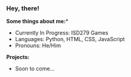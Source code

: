 ### Hey, there! 
**Some things about me:***
- Currently In Progress: ISD279 Games
- Languages: Python, HTML, CSS, JavaScript
- Pronouns: He/Him

**Projects:**
- Soon to come...

 
<!--
**ReedGraf/ReedGraf** is a ✨ _special_ ✨ repository because its `README.md` (this file) appears on your GitHub profile.

Here are some ideas to get you started:

- 🌱 I’m currently learning ...
- 👯 I’m looking to collaborate on ...
- 🤔 I’m looking for help with ...
- 💬 Ask me about ...
- 📫 How to reach me: ...
- ⚡ Fun fact: ...
-->
